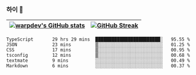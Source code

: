 
### 하이 👋
[![warpdev's GitHub stats](https://github-readme-stats.vercel.app/api?username=warpdev&show_icons=true&theme=vue-dark)](#) |[![GitHub Streak](https://github-readme-streak-stats.herokuapp.com/?user=warpdev&theme=dark)](#)
--- | --- |
<!--START_SECTION:waka-->

```text
TypeScript       29 hrs 29 mins  ████████████████████████░   95.55 %
JSON             23 mins         ▒░░░░░░░░░░░░░░░░░░░░░░░░   01.25 %
CSS              17 mins         ▒░░░░░░░░░░░░░░░░░░░░░░░░   00.95 %
tsconfig         12 mins         ▒░░░░░░░░░░░░░░░░░░░░░░░░   00.68 %
textmate         9 mins          ░░░░░░░░░░░░░░░░░░░░░░░░░   00.49 %
Markdown         6 mins          ░░░░░░░░░░░░░░░░░░░░░░░░░   00.37 %
```

<!--END_SECTION:waka-->

<!--
**warpdev/warpdev** is a ✨ _special_ ✨ repository because its `README.md` (this file) appears on your GitHub profile.

Here are some ideas to get you started:

- 🔭 I’m currently working on ...
- 🌱 I’m currently learning ...
- 👯 I’m looking to collaborate on ...
- 🤔 I’m looking for help with ...
- 💬 Ask me about ...
- 📫 How to reach me: ...
- 😄 Pronouns: ...
- ⚡ Fun fact: ...
-->
